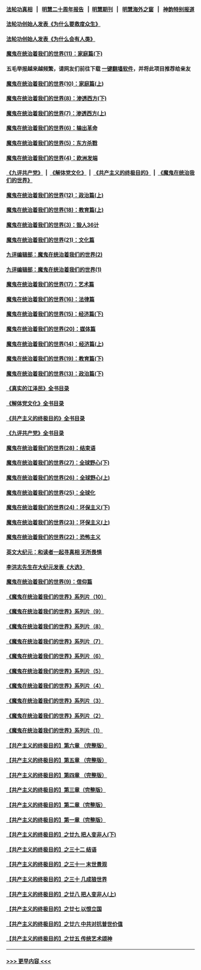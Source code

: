 #### [法轮功真相](https://github.com/gfw-breaker/truth/blob/master/README.md?t=0) &nbsp;&nbsp;|&nbsp;&nbsp; [明慧二十周年报告](https://github.com/gfw-breaker/mh-reports/blob/master/README.md?t=0) &nbsp;&nbsp;|&nbsp;&nbsp;[明慧期刊](https://github.com/gfw-breaker/mh-qikan) &nbsp;&nbsp;|&nbsp;&nbsp; [明慧海外之窗](https://github.com/gfw-breaker/mh-news/blob/master/README.md?t=0) &nbsp;&nbsp;|&nbsp;&nbsp; [神韵特别报道](https://github.com/gfw-breaker/mh-news/blob/master/shenyun.md?t=0)
#### [法轮功创始人发表《为什么要救度众生》](../pages/nsc422/n13975246.md?t=04230643) 
#### [法轮功创始人发表《为什么会有人类》](../pages/nsc422/n13912117.md?t=04230643) 
#### [魔鬼在统治着我们的世界(11)：家庭篇(下)](../pages/nsc422/n10440961.md?t=04230643) 
#### 五毛举报越来越频繁，请网友们前往下载 [一键翻墙软件](https://github.com/gfw-breaker/ssr-accounts)，并将此项目推荐给亲友
#### [魔鬼在统治着我们的世界(10)：家庭篇(上)](../pages/nsc422/n10435448.md?t=04230643) 
#### [魔鬼在统治着我们的世界(8)：渗透西方(下)](../pages/nsc422/n10429603.md?t=04230643) 
#### [魔鬼在统治着我们的世界(7)：渗透西方(上)](../pages/nsc422/n10426013.md?t=04230643) 
#### [魔鬼在统治着我们的世界(6)：输出革命](../pages/nsc422/n10421536.md?t=04230643) 
#### [魔鬼在统治着我们的世界(5)：东方杀戮](../pages/nsc422/n10417707.md?t=04230643) 
#### [魔鬼在统治着我们的世界(4)：欧洲发端](../pages/nsc422/n10414890.md?t=04230643) 
#### [《九评共产党》](https://github.com/begood0513/9ping.md/blob/master/README.md) &nbsp;|&nbsp; [《解体党文化》](../../../../jtdwh.md/blob/master/README.md)  &nbsp;|&nbsp; [《共产主义的终极目的》](../../../../gczydzjmd.md/blob/master/README.md) &nbsp;|&nbsp; [《魔鬼在统治我们的世界》](../../../../mgztzwmdsj.md/blob/master/README.md) 
#### [魔鬼在统治着我们的世界(12)：政治篇(上)](../pages/nsc422/n10444576.md?t=04230643) 
#### [魔鬼在统治着我们的世界(18)：教育篇(上)](../pages/nsc422/n10526970.md?t=04230643) 
#### [魔鬼在统治着我们的世界(3)：毁人36计](../pages/nsc422/n10411583.md?t=04230643) 
#### [魔鬼在统治着我们的世界(21)：文化篇](../pages/nsc422/n10597706.md?t=04230643) 
#### [九评编辑部：魔鬼在统治着我们的世界(2)](../pages/nsc422/n10410036.md?t=04230643) 
#### [九评编辑部：魔鬼在统治着我们的世界(1)](../pages/nsc422/n10406825.md?t=04230643) 
#### [魔鬼在统治着我们的世界(17)：艺术篇](../pages/nsc422/n10499093.md?t=04230643) 
#### [魔鬼在统治着我们的世界(16)：法律篇](../pages/nsc422/n10485969.md?t=04230643) 
#### [魔鬼在统治着我们的世界(15)：经济篇(下)](../pages/nsc422/n10469975.md?t=04230643) 
#### [魔鬼在统治着我们的世界(20)：媒体篇](../pages/nsc422/n10586579.md?t=04230643) 
#### [魔鬼在统治着我们的世界(14)：经济篇(上)](../pages/nsc422/n10457370.md?t=04230643) 
#### [魔鬼在统治着我们的世界(19)：教育篇(下)](../pages/nsc422/n10564808.md?t=04230643) 
#### [魔鬼在统治着我们的世界(13)：政治篇(下)](../pages/nsc422/n10448270.md?t=04230643) 
#### [《真实的江泽民》全书目录](../pages/nsc422/n13721399.md?t=04230643) 
#### [《解体党文化》全书目录](../pages/nsc422/n13721157.md?t=04230643) 
#### [《共产主义的终极目的》全书目录](../pages/nsc422/n13721048.md?t=04230643) 
#### [《九评共产党》全书目录](../pages/nsc422/n13708085.md?t=04230643) 
#### [魔鬼在统治着我们的世界(28)：结束语](../pages/nsc422/n10936246.md?t=04230643) 
#### [魔鬼在统治着我们的世界(27)：全球野心(下)](../pages/nsc422/n10928319.md?t=04230643) 
#### [魔鬼在统治着我们的世界(26)：全球野心(上)](../pages/nsc422/n10900318.md?t=04230643) 
#### [魔鬼在统治着我们的世界(25)：全球化](../pages/nsc422/n10788205.md?t=04230643) 
#### [魔鬼在统治着我们的世界(24)：环保主义(下)](../pages/nsc422/n10695307.md?t=04230643) 
#### [魔鬼在统治着我们的世界(23)：环保主义(上)](../pages/nsc422/n10688613.md?t=04230643) 
#### [魔鬼在统治着我们的世界(22)：恐怖主义](../pages/nsc422/n10614727.md?t=04230643) 
#### [英文大纪元：和读者一起寻真相 无所畏惧](../pages/nsc422/n12542027.md?t=04230643) 
#### [李洪志先生在大纪元发表《大选》](../pages/nsc422/n12534746.md?t=04230643) 
#### [魔鬼在统治着我们的世界(9)：信仰篇](../pages/nsc422/n10432159.md?t=04230643) 
#### [《魔鬼在统治着我们的世界》系列片（10）](../pages/nsc422/n12292670.md?t=04230643) 
#### [《魔鬼在统治着我们的世界》系列片（9）](../pages/nsc422/n12290859.md?t=04230643) 
#### [《魔鬼在统治着我们的世界》系列片（8）](../pages/nsc422/n12287445.md?t=04230643) 
#### [《魔鬼在统治着我们的世界》系列片（7）](../pages/nsc422/n12283425.md?t=04230643) 
#### [《魔鬼在统治着我们的世界》系列片（6）](../pages/nsc422/n12282314.md?t=04230643) 
#### [《魔鬼在统治着我们的世界》系列片（5）](../pages/nsc422/n12281419.md?t=04230643) 
#### [《魔鬼在统治着我们的世界》系列片（4）](../pages/nsc422/n12274024.md?t=04230643) 
#### [《魔鬼在统治着我们的世界》系列片（3）](../pages/nsc422/n12271322.md?t=04230643) 
#### [《魔鬼在统治着我们的世界》系列片（2）](../pages/nsc422/n12269049.md?t=04230643) 
#### [《魔鬼在统治着我们的世界》系列片（1）](../pages/nsc422/n12267575.md?t=04230643) 
#### [【共产主义的终极目的】第六章 （完整版）](../pages/nsc422/n11428913.md?t=04230643) 
#### [【共产主义的终极目的】第五章 （完整版）](../pages/nsc422/n11428912.md?t=04230643) 
#### [【共产主义的终极目的】第四章 （完整版）](../pages/nsc422/n11428907.md?t=04230643) 
#### [【共产主义的终极目的】第三章（完整版）](../pages/nsc422/n11428848.md?t=04230643) 
#### [【共产主义的终极目的】第二章（完整版）](../pages/nsc422/n11428831.md?t=04230643) 
#### [【共产主义的终极目的】第一章（完整版）](../pages/nsc422/n11417651.md?t=04230643) 
#### [【共产主义的终极目的】之廿九 把人变非人(下)](../pages/nsc422/n11344140.md?t=04230643) 
#### [【共产主义的终极目的】之三十二 结语](../pages/nsc422/n11360535.md?t=04230643) 
#### [【共产主义的终极目的】之三十一 末世景观](../pages/nsc422/n11351129.md?t=04230643) 
#### [【共产主义的终极目的】之三十 几成狼世界](../pages/nsc422/n11348280.md?t=04230643) 
#### [【共产主义的终极目的】之廿八 把人变非人(上)](../pages/nsc422/n11340492.md?t=04230643) 
#### [【共产主义的终极目的】之廿七 以恨立国](../pages/nsc422/n11336944.md?t=04230643) 
#### [【共产主义的终极目的】之廿六 中共对抗普世价值](../pages/nsc422/n11324785.md?t=04230643) 
#### [【共产主义的终极目的】之廿五 传统艺术颂神](../pages/nsc422/n11296396.md?t=04230643) 

----
#### [ >>> 更早内容 <<< ](../indexes/nsc422-earlier.md)
